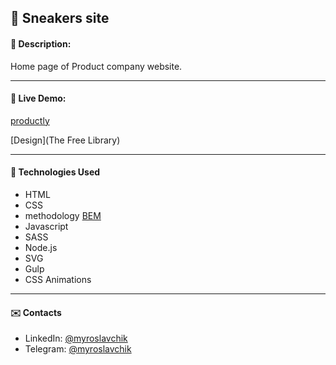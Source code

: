 ## :pushpin: Sneakers site
#### :memo: Description: 

Home page of Product company website.
___

#### :link: Live Demo: 
[productly](https://myroslavtiukhtii.github.io/Sneakers-site/dist/)

[Design](The Free Library)
___

#### :rocket: Technologies Used

* HTML
* CSS
* methodology [BEM](https://en.bem.info/)
* Javascript
* SASS
* Node.js
* SVG
* Gulp
* CSS Animations

___

#### :envelope: Contacts
* LinkedIn: [@myroslavchik](https://www.linkedin.com/in/myroslav-t-979a17229)
* Telegram: [@myroslavchik](https://t.me/myroslavtiukhtii)
